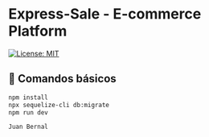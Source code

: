 # Express-Sale - E-commerce Platform

[![License: MIT](https://img.shields.io/badge/License-MIT-yellow.svg)](https://opensource.org/licenses/MIT)

## 🚀 Comandos básicos

```bash
npm install
npx sequelize-cli db:migrate
npm run dev

Juan Bernal